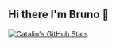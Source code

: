 ## Hi there I'm Bruno 👋
<a href="https://github.com/BrunoBianchi">
  <img align="center" src="https://github-readme-stats.vercel.app/api/top-langs?username=BrunoBianchi&show_icons=true&line_height=27&count_private=true&title_color=ffffff&text_color=c9cacc&icon_color=2bbc8a&bg_color=1d1f21" alt="Catalin's GitHub Stats" />
</a>
